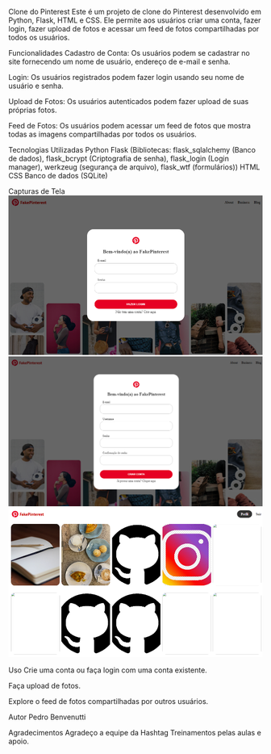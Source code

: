 Clone do Pinterest
Este é um projeto de clone do Pinterest desenvolvido em Python, Flask, HTML e CSS. Ele permite aos usuários criar uma conta, fazer login, fazer upload de fotos e acessar um feed de fotos compartilhadas por todos os usuários.

Funcionalidades
Cadastro de Conta: Os usuários podem se cadastrar no site fornecendo um nome de usuário, endereço de e-mail e senha.

Login: Os usuários registrados podem fazer login usando seu nome de usuário e senha.

Upload de Fotos: Os usuários autenticados podem fazer upload de suas próprias fotos.

Feed de Fotos: Os usuários podem acessar um feed de fotos que mostra todas as imagens compartilhadas por todos os usuários.

Tecnologias Utilizadas
Python
Flask (Bibliotecas: flask_sqlalchemy (Banco de dados), flask_bcrypt (Criptografia de senha), flask_login (Login manager), werkzeug (segurança de arquivo), flask_wtf (formulários))
HTML 
CSS 
Banco de dados (SQLite)


Capturas de Tela
![img.png](img.png)
![img_2.png](img_2.png)
![img_1.png](img_1.png)

Uso
Crie uma conta ou faça login com uma conta existente.

Faça upload de fotos.

Explore o feed de fotos compartilhadas por outros usuários.

Autor
Pedro Benvenutti

Agradecimentos
Agradeço a equipe da Hashtag Treinamentos pelas aulas e apoio.